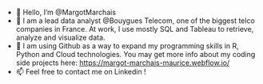 - 👋 Hello, I’m @MargotMarchais
- 👀 I am a lead data analyst @Bouygues Telecom, one of the biggest telco companies in France. At work, I use mostly SQL and Tableau to retrieve, analyze and visualize data.
- 🌱 I am using Github as a way to expand my programming skills in R, Python and Cloud technologies. You may get more info about my coding side projects here: https://margot-marchais-maurice.webflow.io/
- 📫 Feel free to contact me on Linkedin !

<!---
MargotMarchais/MargotMarchais is a ✨ special ✨ repository because its `README.md` (this file) appears on your GitHub profile.
You can click the Preview link to take a look at your changes.
--->
